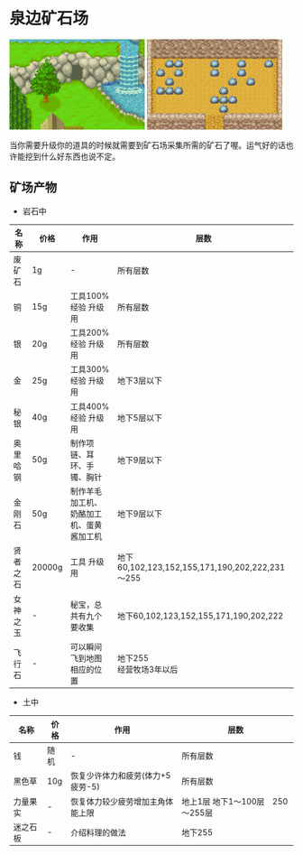 # 泉边矿石场

![泉之矿场](泉之矿场.png)
![泉之矿场2](泉之矿场2.png)

当你需要升级你的道具的时候就需要到矿石场采集所需的矿石了喔。运气好的话也许能挖到什么好东西也说不定。

## 矿场产物

- 岩石中

名称|价格|作用|层数
-|-|-|-
废矿石|1g|-|所有层数
铜|15g|工具100%经验 升级用|所有层数
银|20g|工具200%经验 升级用|所有层数
金|25g|工具300%经验 升级用|地下3层以下
秘银|40g|工具400%经验 升级用|地下5层以下
奥里哈钢|50g|制作项链、耳环、手镯、胸针|地下9层以下
金刚石|50g|制作羊毛加工机、奶酪加工机、蛋黄酱加工机|地下9层以下
贤者之石|20000g|工具 升级用|地下60,102,123,152,155,171,190,202,222,231～255
女神之玉|-|秘宝，总共有九个要收集|地下60,102,123,152,155,171,190,202,222
飞行石|-|可以瞬间飞到地图相应的位置|地下255<br>经营牧场3年以后

- 土中

名称|价格|作用|层数
-|-|-|-
钱|随机|-|所有层数
黑色草|10g|恢复少许体力和疲劳(体力+5疲劳-5)|所有层数
力量果实|-|恢复体力较少疲劳增加主角体能上限|地上1层 地下1～100层　250～255层
迷之石板|-|介绍料理的做法|地下255
